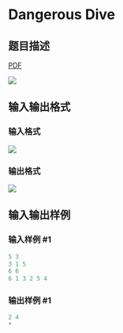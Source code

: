 # Dangerous Dive

## 题目描述

[problemUrl]: https://uva.onlinejudge.org/index.php?option=com_onlinejudge&Itemid=8&category=602&page=show_problem&problem=4379

[PDF](https://uva.onlinejudge.org/external/126/p12650.pdf)

![](https://cdn.luogu.com.cn/upload/vjudge_pic/UVA12650/ecd6054301b612d2540573ef22b41aad023942a3.png)

## 输入输出格式

### 输入格式

![](https://cdn.luogu.com.cn/upload/vjudge_pic/UVA12650/05f480cee134dec1c71369f49daf3b9e88977094.png)

### 输出格式

![](https://cdn.luogu.com.cn/upload/vjudge_pic/UVA12650/078e1e73cc918d76b442f90efb6350d00bdd220e.png)

## 输入输出样例

### 输入样例 #1

```cpp
5 3
3 1 5
6 6
6 1 3 2 5 4
```


### 输出样例 #1

```cpp
2 4
*
```


